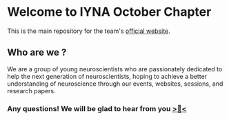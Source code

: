 # Welcome to IYNA October Chapter
This is the main repository for the team's [official website](http://iyna-oct.org/).

## Who are we ?
We are a group of young neuroscientists who are passionately dedicated to help the next generation of neuroscientists, hoping to achieve a better understanding of neuroscience through our events, websites, sessions, and research papers.

### Any questions! We will be glad to hear from you [>📧<](mailto:iynaoctoberchapter12@gmail.com)
